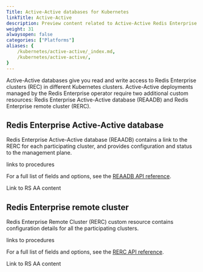 ```yaml
---
Title: Active-Active databases for Kubernetes
linkTitle: Active-Active
description: Preview content related to Active-Active Redis Enterprise for Kubernetes. 
weight: 31
alwaysopen: false
categories: ["Platforms"]
aliases: {
    /kubernetes/active-active/_index.md,
    /kubernetes/active-active/,
}
---
```


Active-Active databases give you read and write access to Redis Enterprise clusters (REC) in different Kubernetes clusters. Active-Active deployments managed by the Redis Enterprise operator require two additional custom resources: Redis Enterprise Active-Active database (REAADB) and Redis Enterprise remote cluster (RERC).


## Redis Enterprise Active-Active database

Redis Enterprise Active-Active database (REAADB) contains a link to the RERC for each participating cluster, and provides configuration and status to the management plane.

links to procedures

For a full list of fields and options, see the [REAADB API reference](https://github.com/RedisLabs/redis-enterprise-k8s-docs/blob/master/redis_enterprise_active_active_database_api.md).

Link to RS AA content

## Redis Enterprise remote cluster

Redis Enterprise Remote Cluster (RERC) custom resource contains configuration details for all the participating clusters. 

links to procedures

For a full list of fields and options, see the [RERC API reference](https://github.com/RedisLabs/redis-enterprise-k8s-docs/blob/master/redis_enterprise_remote_cluster_api.md).

Link to RS AA content

